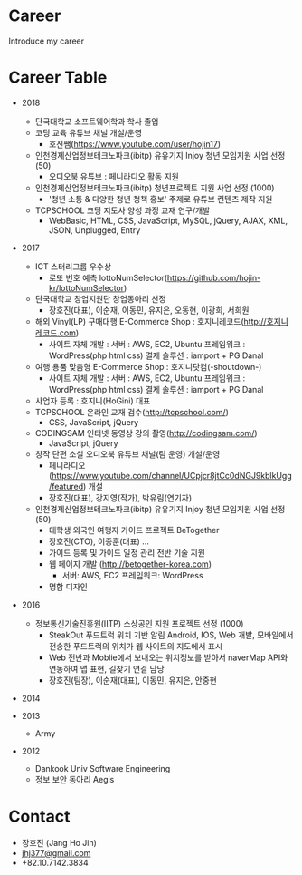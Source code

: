 # Career
Introduce my career

# Career Table
- 2018
  - 단국대학교 소프트웨어학과 학사 졸업
  - 코딩 교육 유튜브 채널 개설/운영
     - 호진쌤(https://www.youtube.com/user/hojin17)
  - 인천경제산업정보테크노파크(ibitp) 유유기지 Injoy 청년 모임지원 사업 선정 (50)
    - 오디오북 유튜브 : 페니라디오 활동 지원
  - 인천경제산업정보테크노파크(ibitp) 청년프로젝트 지원 사업 선정 (1000)
    - '청년 소통 & 다양한 청년 청책 홍보' 주제로 유튜브 컨텐츠 제작 지원
  - TCPSCHOOL 코딩 지도사 양성 과정 교재 연구/개발
    - WebBasic, HTML, CSS, JavaScript, MySQL, jQuery, AJAX, XML, JSON, Unplugged, Entry
- 2017
  - ICT 스터리그룹 우수상
    - 로또 번호 예측 lottoNumSelector(https://github.com/hojin-kr/lottoNumSelector)
  - 단국대학교 창업지원단 창업동아리 선정
    - 장호진(대표), 이순재, 이동민, 유지은, 오동현, 이광희, 서희원
  - 해외 Vinyl(LP) 구매대행 E-Commerce Shop : 호지니레코드(http://호지니레코드.com)
    - 사이트 자체 개발 : 서버 : AWS, EC2, Ubuntu 프레임워크 :  WordPress(php html css) 결제 솔루션 : iamport + PG Danal
  - 여행 용품 맞춤형 E-Commerce Shop : 호지니닷컴(-shoutdown-)
    - 사이트 자체 개발 : 서버 : AWS, EC2, Ubuntu 프레임워크 :  WordPress(php html css) 결제 솔루션 : iamport + PG Danal
  - 사업자 등록 : 호지니(HoGini) 대표
  - TCPSCHOOL 온라인 교재 검수(http://tcpschool.com/)
    - CSS, JavaScript, jQuery
  - CODINGSAM 인터넷 동영상 강의 촬영(http://codingsam.com/)
    - JavaScript, jQuery
  - 창작 단편 소설 오디오북 유튜브 채널(팀 운영) 개설/운영 
     - 페니라디오(https://www.youtube.com/channel/UCpjcr8jtCc0dNGJ9kblkUgg/featured) 개설 
     - 장호진(대표), 강지영(작가), 박유림(연기자)
  - 인천경제산업정보테크노파크(ibitp) 유유기지 Injoy 청년 모임지원 사업 선정 (50)
    - 대학생 외국인 여행자 가이드 프로젝트 BeTogether
    - 장호진(CTO), 이종훈(대표) ...
    - 가이드 등록 및 가이드 일정 관리 전반 기술 지원
    - 웹 페이지 개발 (http://betogether-korea.com)
      - 서버: AWS, EC2 프레임워크: WordPress
    - 명함 디자인
- 2016
  - 정보통신기술진흥원(IITP) 소상공인 지원 프로젝트 선정 (1000)
    - SteakOut 푸드트럭 위치 기반 알림 Android, IOS, Web 개발, 모바일에서 전송한 푸드트럭의 위치가 웹 사이트의 지도에서 표시 
    - Web 전반과 Moblie에서 보내오는 위치정보를 받아서 naverMap API와 연동하여 맵 표현, 길찾기 연결 담당
    - 장호진(팀장), 이순재(대표), 이동민, 유지은, 안중현
- 2014

- 2013
  - Army
- 2012
  - Dankook Univ Software Engineering
  - 정보 보안 동아리 Aegis

# Contact 
- 장호진 (Jang Ho Jin)
- jhj377@gmail.com
- +82.10.7142.3834
